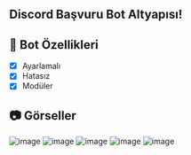 ## Discord Başvuru Bot Altyapısı!

## 📑 Bot Özellikleri

- [x] Ayarlamalı
- [x] Hatasız
- [x] Modüler

## 📷 Görseller
![image](https://media.discordapp.net/attachments/1100516959126294629/1104510607971061790/image.png)
![image](https://media.discordapp.net/attachments/1100516959126294629/1104510725533221034/image.png)
![image](https://media.discordapp.net/attachments/1100516959126294629/1104510776703733840/image.png)
![image](https://media.discordapp.net/attachments/1100516959126294629/1104514990293143712/image.png)
![image](https://media.discordapp.net/attachments/1100516959126294629/1104718553803935764/image.png)
